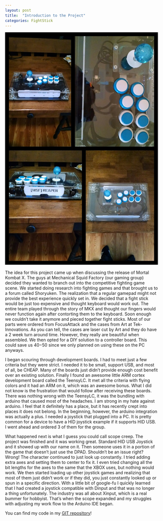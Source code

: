 ```yaml
---
layout: post
title:  "Introduction to the Project"
categories: FightStick
---
```

![Project Introduction](/assets/fightstick/Collage-2015-05-01-20_00_26.jpg)

The idea for this project came up when discussing the release of Mortal Kombat X. The guys at Mechanical Squid Factory (our gaming group) decided they wanted to branch out into the competitive fighting game scene. We started doing research into fighting games and that brought us to a forum called Shoryuken. The realization that a regular gamepad might not provide the best experience quickly set in. We decided that a fight stick would be just too expensive and thought keyboard would work out. The entire team played through the story of MKX and thought our fingers would never function again after contorting them to the keyboard. Soon enough we couldn’t take it anymore and pieced together fight sticks. Most of our parts were ordered from FocusAttack and the cases from Art at Tek-Innovations. As you can tell, the cases are laser cut by Art and they do have a 2 week turn around time. However, they really are beautiful when assembled. We then opted for a DIY solution to a controller board. This could save us $40-$50 since we only planned on using these on the PC anyways.

I began scouring through development boards. I had to meet just a few criteria but they were strict. I needed it to be small, support USB, and most of all, be CHEAP. Many of the boards just didn’t provide enough cost benefit over an existing solution. Finally I found an awesome little ARM cortex development board called the TeensyLC. It met all the criteria with flying colors and it had an ARM on it, which was an awesome bonus. What I did not know is the frustration that would follow after receiving these boards. There was nothing wrong with the TeensyLC, it was the bundling with arduino that caused most of the headaches. I am strong in my hate against arduino. I feel that it definitely has a place, but it has recently crept into places it does not belong. In the beginning, however, the arduino integration was actually a plus. I needed a joystick that plugged into a PC. It is pretty common for a device to have a HID joystick example if it supports HID USB. I went ahead and ordered 3 of them for the group.

What happened next is what I guess you could call scope creep. The project was finished and it was working great. Standard HID USB Joystick and it showed up with our name on it. Then someone uses it in a portion of the game that doesn’t just use the DPAD. Shouldn’t be an issue right? Wrong! The character continued to just look up constantly. I tried adding extra axes and setting them to center to fix it. I even tried changing all the bit lengths for the axes to the same that the XBOX uses, but nothing would work. We then started loading up other joystick games and realizing that most of them just didn’t work or if they did, you just constantly looked up or spun in a specific direction. With a little bit of google-fu I quickly learned that I had created a joystick compatible with Dinput and that was no longer a thing unfortunately. The industry was all about Xinput, which is a real bummer for hobbyist. That’s when the scope expanded and my struggles with adjusting my work flow to the Arduino IDE began.

You can find my code in my [GIT repository][git-repo]!

[git-repo]: https://github.com/zlittell/MSF-FightStick
